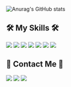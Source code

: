 ![Anurag's GitHub stats](https://github-readme-stats.vercel.app/api?username=kimhyerin0909&theme=graywhite&show_icons=true)

<div>
  <h2>🛠️ My Skills 🛠️</h2>
  <img src="https://img.shields.io/badge/HTML-E34F26?style=flat-square&logo=HTML5&logoColor=white"/>
  <img src="https://img.shields.io/badge/CSS-1572B6?style=flat-square&logo=CSS3&logoColor=white"/>
  <img src="https://img.shields.io/badge/Sass-CC6699?style=flat-square&logo=Sass&logoColor=white"/>
  <img src="https://img.shields.io/badge/JavaScript-F7DF1E?style=flat-square&logo=JavaScript&logoColor=white"/>
  <img src="https://img.shields.io/badge/TypeScript-3178C6?style=flat-square&logo=TypeScript&logoColor=white"/>
  <img src="https://img.shields.io/badge/React-61DAFB?style=flat-square&logo=React&logoColor=white"/>
  <img src="https://img.shields.io/badge/Webpack-8DD6F9?style=flat-square&logo=Webpack&logoColor=white"/>
</div>

<div>
  <h2>🤗 Contact Me 🤗</h2>
  <a href="https://k99hyerin.tistory.com/"><img src="https://img.shields.io/badge/Tistory-262627?style=flat-square&logo=Telegraph&logoColor=white"/></a>
  <a href="https://instagram.com/k99hyerin/"><img src="https://img.shields.io/badge/Instagram-E4405F?style=flat-square&logo=Instagram&logoColor=white"/></a>
  <a href="https://open.kakao.com/o/smQAvHWd"><img src="https://img.shields.io/badge/OpenKakao-FFCD00?style=flat-square&logo=KakaoTalk&logoColor=white"/></a>
</div>
